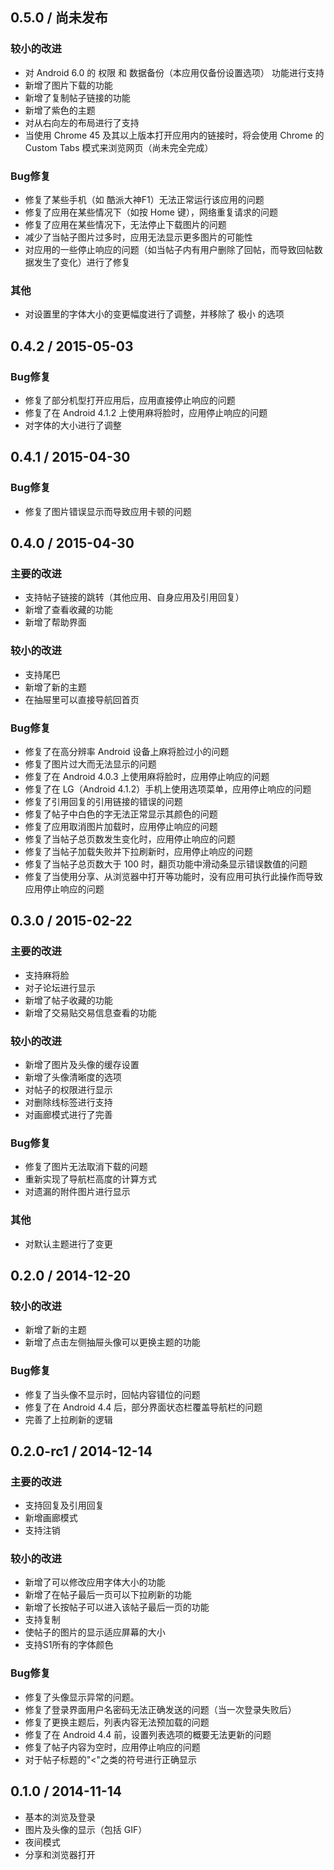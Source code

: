 ## 0.5.0 / 尚未发布

### 较小的改进

  * 对 Android 6.0 的 权限 和 数据备份（本应用仅备份设置选项） 功能进行支持
  * 新增了图片下载的功能
  * 新增了复制帖子链接的功能
  * 新增了紫色的主题
  * 对从右向左的布局进行了支持
  * 当使用 Chrome 45 及其以上版本打开应用内的链接时，将会使用 Chrome 的 Custom Tabs 模式来浏览网页（尚未完全完成）

### Bug修复

  * 修复了某些手机（如 酷派大神F1）无法正常运行该应用的问题
  * 修复了应用在某些情况下（如按 Home 键），网络重复请求的问题
  * 修复了应用在某些情况下，无法停止下载图片的问题
  * 减少了当帖子图片过多时，应用无法显示更多图片的可能性
  * 对应用的一些停止响应的问题（如当帖子内有用户删除了回帖，而导致回帖数据发生了变化）进行了修复

### 其他

  * 对设置里的字体大小的变更幅度进行了调整，并移除了 极小 的选项

## 0.4.2 / 2015-05-03

### Bug修复

  * 修复了部分机型打开应用后，应用直接停止响应的问题
  * 修复了在 Android 4.1.2 上使用麻将脸时，应用停止响应的问题
  * 对字体的大小进行了调整

## 0.4.1 / 2015-04-30

### Bug修复

  * 修复了图片错误显示而导致应用卡顿的问题

## 0.4.0 / 2015-04-30

### 主要的改进

  * 支持帖子链接的跳转（其他应用、自身应用及引用回复）
  * 新增了查看收藏的功能
  * 新增了帮助界面

### 较小的改进

  * 支持尾巴
  * 新增了新的主题
  * 在抽屉里可以直接导航回首页

### Bug修复

  * 修复了在高分辨率 Android 设备上麻将脸过小的问题
  * 修复了图片过大而无法显示的问题
  * 修复了在 Android 4.0.3 上使用麻将脸时，应用停止响应的问题
  * 修复了在 LG（Android 4.1.2）手机上使用选项菜单，应用停止响应的问题
  * 修复了引用回复的引用链接的错误的问题
  * 修复了帖子中白色的字无法正常显示其颜色的问题
  * 修复了应用取消图片加载时，应用停止响应的问题
  * 修复了当帖子总页数发生变化时，应用停止响应的问题
  * 修复了当帖子加载失败并下拉刷新时，应用停止响应的问题
  * 修复了当帖子总页数大于 100 时，翻页功能中滑动条显示错误数值的问题
  * 修复了当使用分享、从浏览器中打开等功能时，没有应用可执行此操作而导致应用停止响应的问题

## 0.3.0 / 2015-02-22

### 主要的改进

  * 支持麻将脸
  * 对子论坛进行显示
  * 新增了帖子收藏的功能
  * 新增了交易贴交易信息查看的功能

### 较小的改进

  * 新增了图片及头像的缓存设置
  * 新增了头像清晰度的选项
  * 对帖子的权限进行显示
  * 对删除线标签进行支持
  * 对画廊模式进行了完善

### Bug修复

  * 修复了图片无法取消下载的问题
  * 重新实现了导航栏高度的计算方式
  * 对遗漏的附件图片进行显示

### 其他

  * 对默认主题进行了变更

## 0.2.0 / 2014-12-20

### 较小的改进

  * 新增了新的主题
  * 新增了点击左侧抽屉头像可以更换主题的功能

### Bug修复

  * 修复了当头像不显示时，回帖内容错位的问题
  * 修复了在 Android 4.4 后，部分界面状态栏覆盖导航栏的问题
  * 完善了上拉刷新的逻辑

## 0.2.0-rc1 / 2014-12-14

### 主要的改进

  * 支持回复及引用回复
  * 新增画廊模式
  * 支持注销

### 较小的改进

  * 新增了可以修改应用字体大小的功能
  * 新增了在帖子最后一页可以下拉刷新的功能
  * 新增了长按帖子可以进入该帖子最后一页的功能
  * 支持复制
  * 使帖子的图片的显示适应屏幕的大小
  * 支持S1所有的字体颜色

### Bug修复

  * 修复了头像显示异常的问题。
  * 修复了登录界面用户名密码无法正确发送的问题（当一次登录失败后）
  * 修复了更换主题后，列表内容无法预加载的问题
  * 修复了在 Android 4.4 前，设置列表选项的概要无法更新的问题
  * 修复了帖子内容为空时，应用停止响应的问题
  * 对于帖子标题的"<"之类的符号进行正确显示

## 0.1.0 / 2014-11-14

  * 基本的浏览及登录
  * 图片及头像的显示（包括 GIF）
  * 夜间模式
  * 分享和浏览器打开
